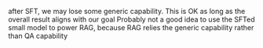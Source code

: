 after SFT, we may lose some generic capability. This is OK as long as the overall result aligns with our goal
Probably not a good idea to use the SFTed small model to power RAG, because RAG relies the generic capability rather than QA capability
